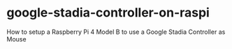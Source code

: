 # google-stadia-controller-on-raspi
How to setup a Raspberry Pi 4 Model B to use a Google Stadia Controller as Mouse
